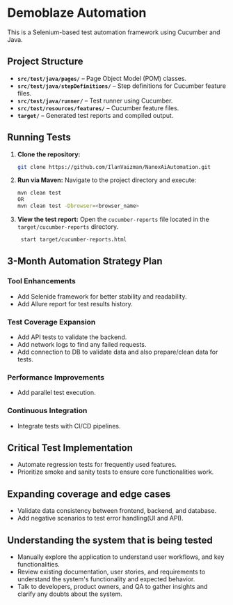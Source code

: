 # Demoblaze Automation

This is a Selenium-based test automation framework using Cucumber and Java.

## Project Structure

- **`src/test/java/pages/`** – Page Object Model (POM) classes.
- **`src/test/java/stepDefinitions/`** – Step definitions for Cucumber feature files.
- **`src/test/java/runner/`** – Test runner using Cucumber.
- **`src/test/resources/features/`** – Cucumber feature files.
- **`target/`** – Generated test reports and compiled output.

## Running Tests

1. **Clone the repository:**
 
   ```sh
   git clone https://github.com/IlanVaizman/NanoxAiAutomation.git
   ```

2. **Run via Maven:**
   Navigate to the project directory and execute:

   ```sh
   mvn clean test 
   OR
   mvn clean test -Dbrowser=<browser_name>
   ```
   
3. **View the test report:** 
   Open the `cucumber-reports` file located in the `target/cucumber-reports` directory.
   ```sh
    start target/cucumber-reports.html
   ```
   
## 3-Month Automation Strategy Plan
### Tool Enhancements
- Add Selenide framework for better stability and readability.
- Add Allure report for test results history.

### Test Coverage Expansion
- Add API tests to validate the backend.
- Add network logs to find any failed requests.
- Add connection to DB to validate data and also prepare/clean data for tests.

### Performance Improvements
- Add parallel test execution.

### Continuous Integration
- Integrate tests with CI/CD pipelines.

## Critical Test Implementation
- Automate regression tests for frequently used features.
- Prioritize smoke and sanity tests to ensure core functionalities work.

## Expanding coverage and edge cases
- Validate data consistency between frontend, backend, and database.
- Add negative scenarios to test error handling(UI and API).

## Understanding the system that is being tested
- Manually explore the application to understand  user workflows, and key functionalities.
- Review existing documentation, user stories, and requirements to understand the system's functionality and expected behavior.
- Talk to developers, product owners, and QA to gather insights and clarify any doubts about the system.

